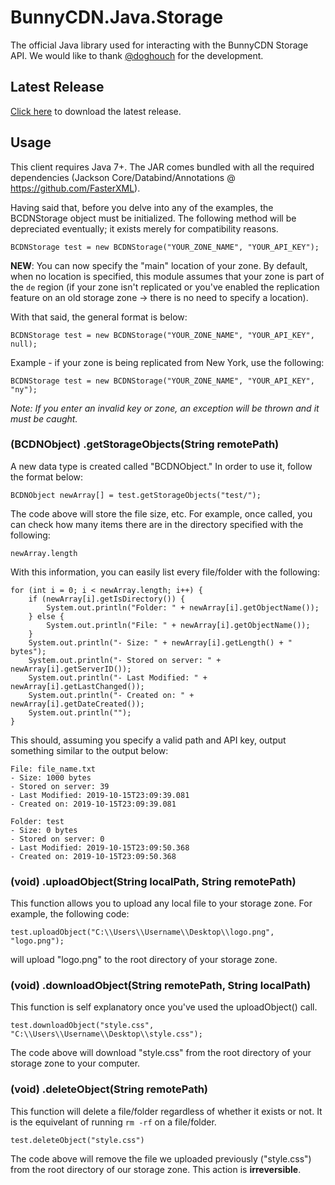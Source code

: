 # BunnyCDN.Java.Storage

The official Java library used for interacting with the BunnyCDN Storage API. 
We would like to thank [@doghouch](https://github.com/doghouch) for the development.

## Latest Release

[Click here](https://github.com/BunnyWay/BunnyCDN.Java.Storage/releases/download/Main/BCDN.jar) to download the latest release.

## Usage

This client requires Java 7+. The JAR comes bundled with all the required dependencies (Jackson Core/Databind/Annotations @ https://github.com/FasterXML).

Having said that, before you delve into any of the examples, the BCDNStorage object must be initialized. The following method will be depreciated eventually; it exists merely for compatibility reasons.

	BCDNStorage test = new BCDNStorage("YOUR_ZONE_NAME", "YOUR_API_KEY");

**NEW**: You can now specify the "main" location of your zone. By default, when no location is specified, this module assumes that your zone is part of the `de` region (if your zone isn't replicated or you've enabled the replication feature on an old storage zone -> there is no need to specify a location).

With that said, the general format is below:

	BCDNStorage test = new BCDNStorage("YOUR_ZONE_NAME", "YOUR_API_KEY", null);

Example - if your zone is being replicated from New York, use the following:

	BCDNStorage test = new BCDNStorage("YOUR_ZONE_NAME", "YOUR_API_KEY", "ny");

_Note: If you enter an invalid key or zone, an exception will be thrown and it must be caught._

### (BCDNObject) .getStorageObjects(String remotePath)

A new data type is created called "BCDNObject." In order to use it, follow the format below:

	BCDNObject newArray[] = test.getStorageObjects("test/");

The code above will store the file size, etc. For example, once called, you can check how many items there are in the directory specified with the following:

	newArray.length

With this information, you can easily list every file/folder with the following:

	for (int i = 0; i < newArray.length; i++) {
	    if (newArray[i].getIsDirectory()) {
	        System.out.println("Folder: " + newArray[i].getObjectName());
	    } else {
	        System.out.println("File: " + newArray[i].getObjectName());
	    }
	    System.out.println("- Size: " + newArray[i].getLength() + " bytes");
	    System.out.println("- Stored on server: " + newArray[i].getServerID());
	    System.out.println("- Last Modified: " + newArray[i].getLastChanged());
	    System.out.println("- Created on: " + newArray[i].getDateCreated());
	    System.out.println("");
	}


This should, assuming you specify a valid path and API key, output something similar to the output below:

	File: file_name.txt
	- Size: 1000 bytes
	- Stored on server: 39
	- Last Modified: 2019-10-15T23:09:39.081
	- Created on: 2019-10-15T23:09:39.081

	Folder: test
	- Size: 0 bytes
	- Stored on server: 0
	- Last Modified: 2019-10-15T23:09:50.368
	- Created on: 2019-10-15T23:09:50.368

### (void) .uploadObject(String localPath, String remotePath)

This function allows you to upload any local file to your storage zone. For example, the following code:

	test.uploadObject("C:\\Users\\Username\\Desktop\\logo.png", "logo.png");

will upload "logo.png" to the root directory of your storage zone.

### (void) .downloadObject(String remotePath, String localPath)

This function is self explanatory once you've used the uploadObject() call. 

	test.downloadObject("style.css", "C:\\Users\\Username\\Desktop\\style.css");

The code above will download "style.css" from the root directory of your storage zone to your computer.

### (void) .deleteObject(String remotePath)

This function will delete a file/folder regardless of whether it exists or not. It is the equivelant of running `rm -rf` on a file/folder.

	test.deleteObject("style.css")

The code above will remove the file we uploaded previously ("style.css") from the root directory of our storage zone. This action is **irreversible**.
